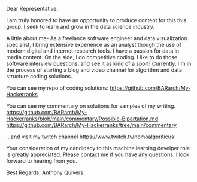 Dear Representative,

I am truly honored to have an opportunity to produce content for this this group.  I seek to learn and grow in the data science industry.

A little about me-
As a freelance software engineer and data visualization specialist, I bring extensive experience as an analyst though the use of modern digital and internet research tools.  I have a passion for data in media content.  On the side, I do competitive coding.  I like to do those software interview questions, and see it as kind of a sport! Currently, I'm in the process of starting a blog and video channel for algorithm and data structure coding solutions.    

You can see my repo of coding solutions:
https://github.com/BARarch/My-Hackerranks

You can see my commentary on solutions for samples of my writing. 
https://github.com/BARarch/My-Hackerranks/blob/main/commentary/Possible-Bipartation.md
https://github.com/BARarch/My-Hackerranks/tree/main/commentary

...and visit my twitch channel
https://www.twitch.tv/homoalgoriticus   

Your consideration of my candidacy to this machine learning develper role is greatly appreciated.  Please contact me if you have any questions.  I look forward to hearing from you.

Best Regards,
Anthony Quivers